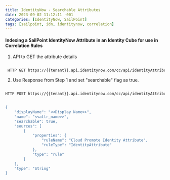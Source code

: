 ```yaml
---
title: IdentityNow - Searchable Attributes
date: 2023-09-02 11:12:11 -001
categories: [IdentityNow, SailPoint]
tags: [sailpoint, idn, identitynow, correlation]
---
```


#### Indexing a SailPoint IdentityNow Attribute in an Identity Cube for use in Correlation Rules

1. API to GET the attribute details

```bash

 HTTP GET https://{{tenant}}.api.identitynow.com/cc/api/identityAttribute/get?name=<<attr_name>>

```

2. Use Response from Step 1 and set "searchable" flag as true.

```bash

HTTP POST https://{{tenant}}.api.identitynow.com/cc/api/identityAttribute/get?name=<<attr_name>>


{
    "displayName": "<<Display Name>>",
    "name": "<<attr_name>>",
    "searchable": true,
    "sources": [
        {
            "properties": {
                "ruleName": "Cloud Promote Identity Attribute",
                "ruleType": "IdentityAttribute"
            },
            "type": "rule"
        }
    ],
    "type": "String"
}


```
